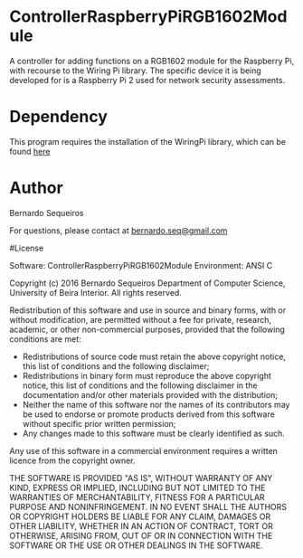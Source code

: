 # ControllerRaspberryPiRGB1602Module
A controller for adding functions on a RGB1602 module for the Raspberry Pi, with recourse to the Wiring Pi library. The specific device it is being developed for is a Raspberry Pi 2 used for network security assessments.


# Dependency

This program requires the installation of the WiringPi library, which can be found [here](http://wiringpi.com/)

# Author

Bernardo Sequeiros

For questions, please contact at bernardo.seq@gmail.com

#License

Software:	ControllerRaspberryPiRGB1602Module
Environment:	ANSI C

Copyright (c) 2016 Bernardo Sequeiros
Department of Computer Science, University of Beira Interior.
All rights reserved.

Redistribution of this software and use in source and binary forms, with 
or without modification, are permitted without a fee for private, research, 
academic, or other non-commercial purposes, provided that the following 
conditions are met:

* Redistributions of source code must retain the above copyright notice, 
this list of conditions and the following disclaimer;
* Redistributions in binary form must reproduce the above copyright notice, 
this list of conditions and the following disclaimer in the documentation 
and/or other materials provided with the distribution;
* Neither the name of this software nor the names of its contributors may 
be used to endorse or promote products derived from this software without 
specific prior written permission;
* Any changes made to this software must be clearly identified as such.

Any use of this software in a commercial environment requires a written 
licence from the copyright owner.

THE SOFTWARE IS PROVIDED "AS IS", WITHOUT WARRANTY OF ANY KIND, EXPRESS OR
IMPLIED, INCLUDING BUT NOT LIMITED TO THE WARRANTIES OF MERCHANTABILITY,
FITNESS FOR A PARTICULAR PURPOSE AND NONINFRINGEMENT. IN NO EVENT SHALL THE
AUTHORS OR COPYRIGHT HOLDERS BE LIABLE FOR ANY CLAIM, DAMAGES OR OTHER
LIABILITY, WHETHER IN AN ACTION OF CONTRACT, TORT OR OTHERWISE, ARISING FROM,
OUT OF OR IN CONNECTION WITH THE SOFTWARE OR THE USE OR OTHER DEALINGS IN THE
SOFTWARE.

